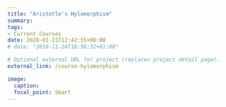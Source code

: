 ```yaml
---
title: "Aristotle's Hylomorphism"
summary:
tags:
- Current Courses
date: 2020-01-21T12:42:55+00:00
# date: "2018-11-24T18:56:32+01:00"

# Optional external URL for project (replaces project detail page).
external_link: /course-hylomorphism

image:
  caption:
  focal_point: Smart
---
```

